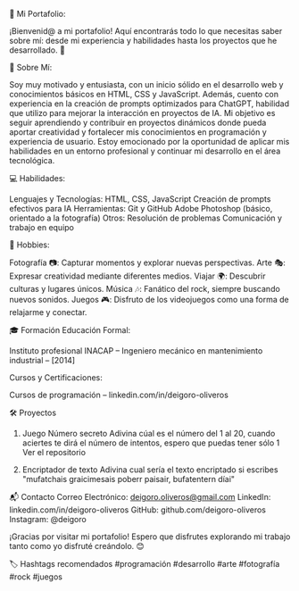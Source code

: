 
🌟 Mi Portafolio:

¡Bienvenid@ a mi portafolio! Aquí encontrarás todo lo que necesitas saber sobre mí: desde mi experiencia y habilidades hasta los proyectos que he desarrollado. 🚀

📖 Sobre Mí:

Soy muy motivado y entusiasta, con un inicio sólido en el desarrollo web y conocimientos básicos en HTML, CSS y JavaScript. Además, cuento con experiencia en la creación de prompts optimizados para ChatGPT, habilidad que utilizo para mejorar la interacción en proyectos de IA. Mi objetivo es seguir aprendiendo y contribuir en proyectos dinámicos donde pueda aportar creatividad y fortalecer mis conocimientos en programación y experiencia de usuario. Estoy emocionado por la oportunidad de aplicar mis habilidades en un entorno profesional y continuar mi desarrollo en el área tecnológica.

💻 Habilidades:

Lenguajes y Tecnologías:
HTML, CSS, JavaScript
Creación de prompts efectivos para IA
Herramientas:
Git y GitHub
Adobe Photoshop (básico, orientado a la fotografía)
Otros:
Resolución de problemas
Comunicación y trabajo en equipo

🎨 Hobbies:

Fotografía 📷: Capturar momentos y explorar nuevas perspectivas.
Arte 🎭: Expresar creatividad mediante diferentes medios.
Viajar 🌍: Descubrir culturas y lugares únicos.
Música 🎶: Fanático del rock, siempre buscando nuevos sonidos.
Juegos 🎮: Disfruto de los videojuegos como una forma de relajarme y conectar.

🎓 Formación
Educación Formal:

Instituto profesional INACAP – Ingeniero mecánico en mantenimiento industrial – [2014]

Cursos y Certificaciones:

Cursos de programación – linkedin.com/in/deigoro-oliveros

🛠️ Proyectos
1. Juego Número secreto
Adivina cúal es el número del 1 al 20, cuando aciertes te dirá el número de intentos, espero que puedas tener sólo 1
Ver el repositorio

2. Encriptador de texto
Adivina cual sería el texto encriptado si escribes "mufatchais graicimesais poberr paisair, bufatentern díai"


📬 Contacto
Correo Electrónico: deigoro.oliveros@gmail.com
LinkedIn: linkedin.com/in/deigoro-oliveros
GitHub: github.com/deigoro-oliveros
Instagram: @deigoro

¡Gracias por visitar mi portafolio! Espero que disfrutes explorando mi trabajo tanto como yo disfruté creándolo. 😊

🏷️ Hashtags recomendados
#programación #desarrollo #arte #fotografía #rock #juegos
